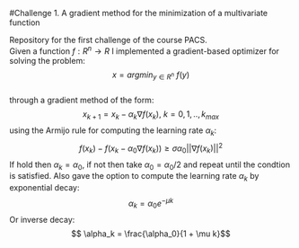 #Challenge 1. A gradient method for the minimization of a
multivariate function

Repository for the first challenge of the course PACS. 
<br>
Given a function $f: R^n → R$ I implemented a gradient-based optimizer for solving the problem: $$x = argmin_{y \in R^n} \ f(y)$$
<br>
through a gradient method of the form: $$x_{k+1} = x_k - \alpha_k  \nabla f(x_k),  \ k=0,1,.., k_{max}$$
using the Armijo rule for computing the learning rate $\alpha_k$: 
$$f(x_k) - f(x_k - \alpha_0 \nabla f(x_k)) \geq \sigma \alpha_0 ||\nabla f(x_k)||^2$$
If hold then $\alpha_k = \alpha_0$, if not then take $\alpha_0 = \alpha_0 / 2$ and repeat until the condtion is satisfied.
Also gave the option to compute the learning rate $\alpha_k$ by exponential decay:
$$ \alpha_k = \alpha_0 e^{- \mu k}$$
Or inverse decay:
$$ \alpha_k = \frac{\alpha_0}{1 + \mu k}$$